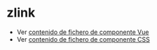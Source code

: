# zlink

 - Ver [contenido de fichero de componente Vue](./zlink.vue)
 - Ver [contenido de fichero de componente CSS](./zlink.scss)
